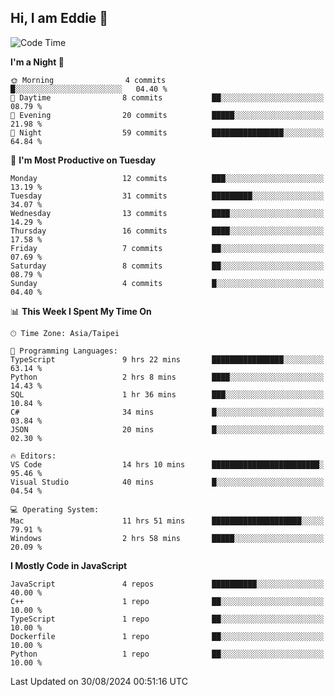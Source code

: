 ## Hi, I am Eddie 👋

<!--START_SECTION:waka-->
![Code Time](http://img.shields.io/badge/Code%20Time-301%20hrs%2057%20mins-blue)

**I'm a Night 🦉** 

```text
🌞 Morning                4 commits           █░░░░░░░░░░░░░░░░░░░░░░░░   04.40 % 
🌆 Daytime                8 commits           ██░░░░░░░░░░░░░░░░░░░░░░░   08.79 % 
🌃 Evening                20 commits          █████░░░░░░░░░░░░░░░░░░░░   21.98 % 
🌙 Night                  59 commits          ████████████████░░░░░░░░░   64.84 % 
```
📅 **I'm Most Productive on Tuesday** 

```text
Monday                   12 commits          ███░░░░░░░░░░░░░░░░░░░░░░   13.19 % 
Tuesday                  31 commits          █████████░░░░░░░░░░░░░░░░   34.07 % 
Wednesday                13 commits          ████░░░░░░░░░░░░░░░░░░░░░   14.29 % 
Thursday                 16 commits          ████░░░░░░░░░░░░░░░░░░░░░   17.58 % 
Friday                   7 commits           ██░░░░░░░░░░░░░░░░░░░░░░░   07.69 % 
Saturday                 8 commits           ██░░░░░░░░░░░░░░░░░░░░░░░   08.79 % 
Sunday                   4 commits           █░░░░░░░░░░░░░░░░░░░░░░░░   04.40 % 
```


📊 **This Week I Spent My Time On** 

```text
🕑︎ Time Zone: Asia/Taipei

💬 Programming Languages: 
TypeScript               9 hrs 22 mins       ████████████████░░░░░░░░░   63.14 % 
Python                   2 hrs 8 mins        ████░░░░░░░░░░░░░░░░░░░░░   14.43 % 
SQL                      1 hr 36 mins        ███░░░░░░░░░░░░░░░░░░░░░░   10.84 % 
C#                       34 mins             █░░░░░░░░░░░░░░░░░░░░░░░░   03.84 % 
JSON                     20 mins             █░░░░░░░░░░░░░░░░░░░░░░░░   02.30 % 

🔥 Editors: 
VS Code                  14 hrs 10 mins      ████████████████████████░   95.46 % 
Visual Studio            40 mins             █░░░░░░░░░░░░░░░░░░░░░░░░   04.54 % 

💻 Operating System: 
Mac                      11 hrs 51 mins      ████████████████████░░░░░   79.91 % 
Windows                  2 hrs 58 mins       █████░░░░░░░░░░░░░░░░░░░░   20.09 % 
```

**I Mostly Code in JavaScript** 

```text
JavaScript               4 repos             ██████████░░░░░░░░░░░░░░░   40.00 % 
C++                      1 repo              ██░░░░░░░░░░░░░░░░░░░░░░░   10.00 % 
TypeScript               1 repo              ██░░░░░░░░░░░░░░░░░░░░░░░   10.00 % 
Dockerfile               1 repo              ██░░░░░░░░░░░░░░░░░░░░░░░   10.00 % 
Python                   1 repo              ██░░░░░░░░░░░░░░░░░░░░░░░   10.00 % 
```




 Last Updated on 30/08/2024 00:51:16 UTC
<!--END_SECTION:waka-->
